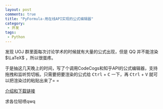 ```yaml
---
layout: post
comments: true
title: "PyFormula-用在线API实现的公式编辑器"
category:
 - 开发
tags:
 - Python
---
```


发现 UOJ 群里面每次讨论学术的时候就有大量的公式出现，但是 QQ 并不能渲染 $\LaTeX$ ，所以很蛋疼。

于是抽这几天晚上的时间，写了个调用CodeCogs和知乎API的公式编辑器，支持拖拽和监听剪切板。只需要把要渲染的公式给 <kbd>Ctrl</kbd> + <kbd>C</kbd> 一下，再 <kbd>Ctrl</kbd> + <kbd>V</kbd> 就可以把渲染过的粘贴出来了= =

[介绍和下载链接](https://panda2134.tk/PyFormula)

求各位轻喷qwq